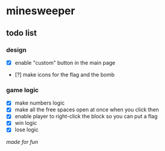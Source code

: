 # minesweeper

## todo list
### design
- [x] enable "custom" button in the main page
- [?] make icons for the flag and the bomb
### game logic
- [x] make numbers logic
- [x] make all the free spaces open at once when you click then
- [x] enable player to right-click the block so you can put a flag
- [x] win logic
- [x] lose logic

_made for fun_
